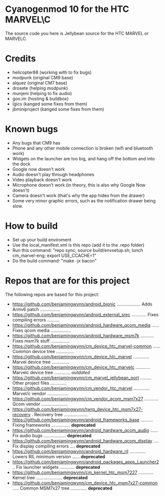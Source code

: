 Cyanogenmod 10 for the HTC MARVEL\C
==============================

The source code you here is Jellybean source for the HTC MARVEL or MARVELC.

Credits
==============================

- helicopter88 (working with to fix bugs)
- modpunk (original CM9 base)
- alquez (original CM7 base)
- drosete (helping modpunk)
- munjeni (helping to fix audio)
- goo.im (hosting & buildbox)
- lgics (kanged some fixes from them)
- jbminiproject (kanged some fixes from them)

Known bugs
==============================

- Any bugs that CM9 has
- Phone and any other mobile connection is broken (wifi and bluetooth work)
- Widgets on the launcher are too big, and hang off the bottom and into the dock
- Google now doesn't work
- Audio doesn't play through headphones
- Video playback doesn't work
- Microphone doesn't work (in theory, this is also why Google Now doesn't)
- Camera doesn't work (that's why the app hides from the drawer)
- Some very minor graphic errors, such as the notification drawer being slow.

How to build
==============================

- Set up your build enviroment
- Use the local_manifest.xml is this repo (add it to the .repo folder) 
- Run this command: "repo sync; source build/envsetup.sh; lunch cm_marvel-eng; export USE_CCACHE=1"
- Do the build command: "make -jx bacon"

Repos that are for this project
===============================

The following repos are based for this project:

- https://github.com/benjamingwynn/android_bionic ................... Adds Armv6 patch ................
- https://github.com/benjamingwynn/android_external_srec ............ Fixes compiling errors ..........
- https://github.com/benjamingwynn/android_hardware_qcom_media ...... Fixes qcom media ................
- https://github.com/benjamingwynn/android_hardware_msm7k ........... Fixes msm7k stuff ...............
- https://github.com/benjamingwynn/cm_device_htc_marvel-common ...... Common device tree ..............
- https://github.com/benjamingwynn/cm_device_htc_marvel ............. Marvel device tree ..............
- https://github.com/benjamingwynn/cm_device_htc_marvelc ............ Marvelc device tree ............. *outdated*
- https://github.com/benjamingwynn/cm_marvel_jellybean_port ......... Other project files .............
- https://github.com/benjamingwynn/cm_vendor_htc_marvel ............. Marvel/c vendor .................
- https://github.com/benjamingwynn/cm_vendor_qcom_msm7x27 ........... Qcom vendor ..................... 
- https://github.com/benjamingwynn/twrp_device_htc_msm7x27-recovery . Recovery tree ...................
- https://github.com/benjamingwynn/android_frameworks_base .......... Fixing frameworks ............... **deprecated**
- https://github.com/benjamingwynn/android_hardware_qcom_audio ...... Fix audio bugs .................. **deprecated**
- https://github.com/benjamingwynn/android_hardware_qcom_display .... Fix display compiling errors .... **deprecated**
- https://github.com/benjamingwynn/android_hardware_ril ............. Lowers RIL minimum version ...... **deprecated**
- https://github.com/benjamingwynn/android_packages_apps_Launcher2 .. Fix launcher widgets ............ **deprecated**
- https://github.com/benjamingwynn/cm_kernel_htc_msm7227 ............ Kernel tree ..................... **deprecated**
- https://github.com/benjamingwynn/cm_device_htc_msm7x27-common ..... Common MSM7x27 tree ............. **deprecated**
